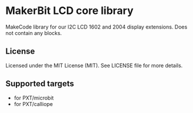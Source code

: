 # MakerBit LCD core library

MakeCode library for our I2C LCD 1602 and 2004 display extensions. Does not contain any blocks.

## License

Licensed under the MIT License (MIT). See LICENSE file for more details.

## Supported targets

- for PXT/microbit
- for PXT/calliope

